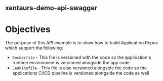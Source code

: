 ## xentaurs-demo-api-swagger

# Objectives

The purpose of this API example is to show how to build Application Repos which support the following:

* `Dockerfile` - This file is versioned with the code so the application's runtime environment is versioned alongside the app code
* `Jenkinsfile` - This file is also versioned alongside the code so the applications CI/CD pipeline is versioned alongside the code as well	
